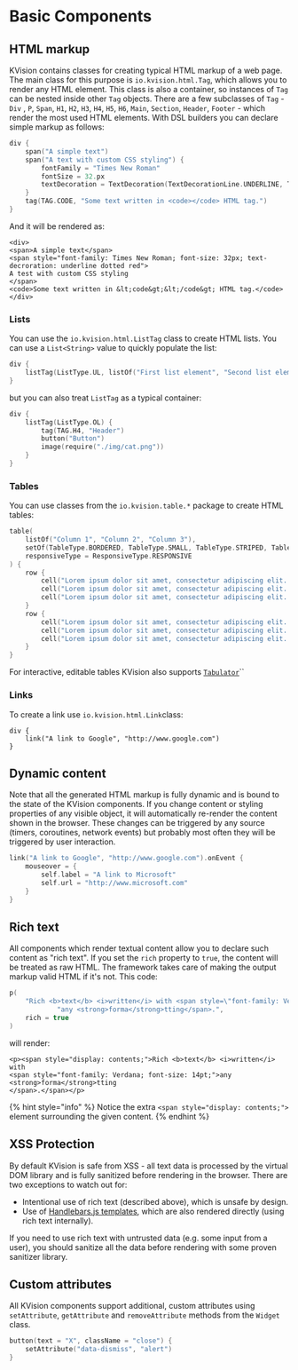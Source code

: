 # Basic Components

## HTML markup

KVision contains classes for creating typical HTML markup of a web page. The main class for this purpose is `io.kvision.html.Tag`, which allows you to render any HTML element. This class is also a container, so instances of `Tag` can be nested inside other `Tag` objects. There are a few subclasses of `Tag` - `Div` , `P`, `Span`, `H1`, `H2`, `H3`, `H4`, `H5`, `H6`, `Main`, `Section`, `Header`, `Footer` - which render the most used HTML elements. With DSL builders you can declare simple markup as follows:

```kotlin
div {
    span("A simple text")
    span("A text with custom CSS styling") {
        fontFamily = "Times New Roman"
        fontSize = 32.px
        textDecoration = TextDecoration(TextDecorationLine.UNDERLINE, TextDecorationStyle.DOTTED, Color.name(Col.RED))
    }
    tag(TAG.CODE, "Some text written in <code></code> HTML tag.")
}
```

And it will be rendered as:

```markup
<div>
<span>A simple text</span>
<span style="font-family: Times New Roman; font-size: 32px; text-decroration: underline dotted red">
A test with custom CSS styling
</span>
<code>Some text written in &lt;code&gt;&lt;/code&gt; HTML tag.</code>
</div>
```

### Lists

You can use the `io.kvision.html.ListTag` class to create HTML lists. You can use a `List<String>` value to quickly populate the list:

```kotlin
div {
    listTag(ListType.UL, listOf("First list element", "Second list element", "Third list element"))
}
```

but you can also treat `ListTag` as a typical container:

```kotlin
div {
    listTag(ListType.OL) {
        tag(TAG.H4, "Header")
        button("Button")
        image(require("./img/cat.png"))
    }
}
```

### Tables

You can use classes from the `io.kvision.table.*` package to create HTML tables:

```kotlin
table(
    listOf("Column 1", "Column 2", "Column 3"),
    setOf(TableType.BORDERED, TableType.SMALL, TableType.STRIPED, TableType.HOVER),
    responsiveType = ResponsiveType.RESPONSIVE
) {
    row {
        cell("Lorem ipsum dolor sit amet, consectetur adipiscing elit. Fusce nec fringilla turpis.")
        cell("Lorem ipsum dolor sit amet, consectetur adipiscing elit. Fusce nec fringilla turpis.")
        cell("Lorem ipsum dolor sit amet, consectetur adipiscing elit. Fusce nec fringilla turpis.")
    }
    row {
        cell("Lorem ipsum dolor sit amet, consectetur adipiscing elit. Fusce nec fringilla turpis.")
        cell("Lorem ipsum dolor sit amet, consectetur adipiscing elit. Fusce nec fringilla turpis.")
        cell("Lorem ipsum dolor sit amet, consectetur adipiscing elit. Fusce nec fringilla turpis.")
    }
}
```

For interactive, editable tables KVision also supports [`Tabulator`](../3.-optional-ui-functionality-via-modules/tabulator-tables.md)``

### Links

To create a link use `io.kvision.html.Link`class:

```
div {
    link("A link to Google", "http://www.google.com")
}
```

## Dynamic content

Note that all the generated HTML markup is fully dynamic and is bound to the state of the KVision components. If you change content or styling properties of any visible object, it will automatically re-render the content shown in the browser. These changes can be triggered by any source (timers, coroutines, network events) but probably most often they will be triggered by user interaction.

```kotlin
link("A link to Google", "http://www.google.com").onEvent {
    mouseover = {
        self.label = "A link to Microsoft"
        self.url = "http://www.microsoft.com"
    }
}
```

## Rich text

All components which render textual content allow you to declare such content as "rich text". If you set the `rich` property to `true`, the content will be treated as raw HTML. The framework takes care of making the output markup valid HTML if it's not. This code:

```kotlin
p(
    "Rich <b>text</b> <i>written</i> with <span style=\"font-family: Verdana; font-size: 14pt\">" +
            "any <strong>forma</strong>tting</span>.",
    rich = true
)
```

will render:

```markup
<p><span style="display: contents;">Rich <b>text</b> <i>written</i> with
<span style="font-family: Verdana; font-size: 14pt;">any <strong>forma</strong>tting
</span>.</span></p>
```

{% hint style="info" %}
Notice the extra `<span style="display: contents;">` element surrounding the given content.
{% endhint %}

## XSS Protection

By default KVision is safe from XSS - all text data is processed by the virtual DOM library and is fully sanitized before rendering in the browser. There are two exceptions to watch out for:

* Intentional use of rich text (described above), which is unsafe by design.
* Use of [Handlebars.js templates](../3.-optional-ui-functionality-via-modules/handlebars.js-templates.md), which are also rendered directly (using rich text internally).

If you need to use rich text with untrusted data (e.g. some input from a user), you should sanitize all the data before rendering with some proven sanitizer library.&#x20;

## Custom attributes

All KVision components support additional, custom attributes using `setAttribute`, `getAttribute` and `removeAttribute` methods from the `Widget` class.

```kotlin
button(text = "X", className = "close") {
    setAttribute("data-dismiss", "alert")
}
```
